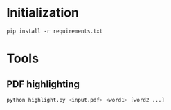 # Initialization

```
pip install -r requirements.txt
```

# Tools

## PDF highlighting

```bash
python highlight.py <input.pdf> <word1> [word2 ...]
```

